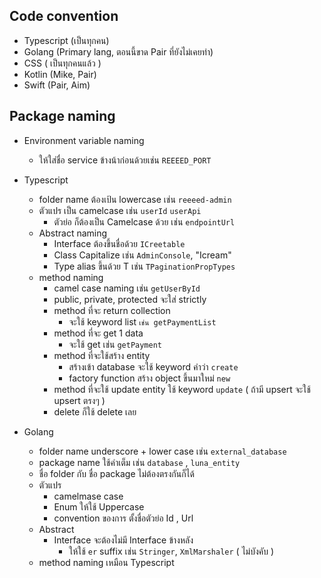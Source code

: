 ## Code convention
- Typescript (เป็นทุกคน)
- Golang (Primary lang, ตอนนี้ขาด Pair ที่ยังไม่เคยทำ)
- CSS ( เป็นทุกคนแล้ว )
- Kotlin (Mike, Pair)
- Swift (Pair, Aim)

## Package naming
- Environment variable naming
  - ให้ใส่ชื่อ service ข้างน้าก่อนด้วยเช่น `REEEED_PORT`
- Typescript
    - folder name ต้องเป้น lowercase เช่น `reeeed-admin`
    - ตัวแปร เป็น camelcase เช่น `userId` `userApi`
      - ตัวย่อ ก็ต้องเป็น Camelcase ด้วย เช่น `endpointUrl`
    - Abstract naming
      - Interface ต้องขึ้นชื่อด้วย `ICreetable`
      - Class Capitalize เช่น `AdminConsole`, "Icream"
      - Type alias ขึ้นด้วย T เช่น `TPaginationPropTypes`
    - method naming
      - camel case naming เช่น `getUserById`
      - public, private, protected จะใส่ strictly
      - method ที่จะ return collection
        - จะใช้ keyword list `เช่น getPaymentList`
      - method ที่จะ get 1 data
        - จะใช้ get เช่น `getPayment`
      - method ที่จะใช้สร้าง entity
        - สร้างเข้า database จะใช้ keyword คำว่า `create`
        - factory function สร้าง object ขึ้นมาใหม่ `new`
      - method ที่จะใช้ update entity ใช้ keyword `update` ( ถ้ามี upsert จะใช้ upsert ตรงๆ )
      - delete ก็ใช้ delete เลย
   
   
 - Golang
    - folder name underscore + lower case เช่น `external_database`
    - package name ใช้คำเต็ม เช่น `database` , `luna_entity`
    - ชื่อ folder กับ ชื่อ package ไม่ต้องตรงกันก็ได้
    - ตัวแปร
      - camelmase case
      - Enum ให้ใช้ Uppercase
      - convention ของการ ตั้งชื่อตัวย่อ Id , Url
    - Abstract
      - Interface จะต้องไม่มี Interface ข้างหลัง
        - ให้ใช้ `er` suffix เช่น `Stringer`, `XmlMarshaler` ( ไม่บังคับ )
    - method naming เหมือน Typescript
   
     
